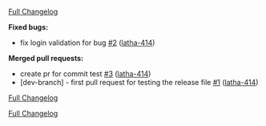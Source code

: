 

[Full Changelog](https://github.com/latha-414/jenkins-project/compare/v0.0.1-dev-branch.30...HEAD)

**Fixed bugs:**

- fix login validation for bug [\#2](https://github.com/latha-414/jenkins-project/pull/2) ([latha-414](https://github.com/latha-414))

**Merged pull requests:**

- create pr for commit test [\#3](https://github.com/latha-414/jenkins-project/pull/3) ([latha-414](https://github.com/latha-414))
- \[dev-branch\] - first pull request for testing the release file [\#1](https://github.com/latha-414/jenkins-project/pull/1) ([latha-414](https://github.com/latha-414))


[Full Changelog](https://github.com/latha-414/jenkins-project/compare/v0.0.1-dev-branch.29...v0.0.1-dev-branch.30)


[Full Changelog](https://github.com/latha-414/jenkins-project/compare/v0.0.1-dev-branch.28...v0.0.1-dev-branch.29)



